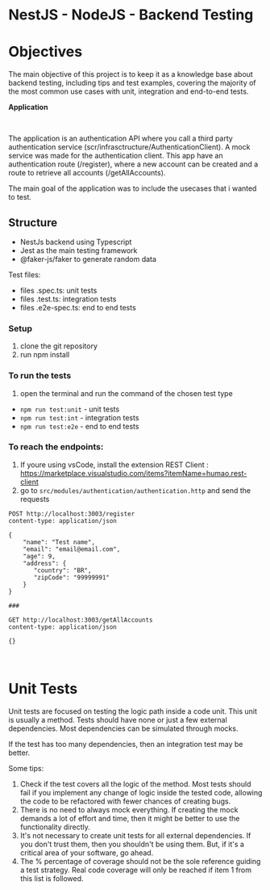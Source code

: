# NestJS - NodeJS - Backend Testing

# Objectives

The main objective of this project is to keep it as a knowledge base about backend testing, including tips and test examples, covering the majority of the most common use cases with unit, integration and end-to-end tests.

**Application**

</br>

The application is an authentication API where you call a third party authentication service (scr/infrasctructure/AuthenticationClient). A mock service was made for the authentication client. This app have an authentication route (/register), where a new account can be created and a route to retrieve all accounts (/getAllAccounts). 

The main goal of the application was to include the usecases that i wanted to test.


## Structure

- NestJs backend using Typescript
- Jest as the main testing framework
- @faker-js/faker to generate random data

Test files:

- files .spec.ts: unit tests
- files .test.ts: integration tests
- files .e2e-spec.ts: end to end tests

### Setup

1. clone the git repository
1. run npm install

### To run the tests

1. open the terminal and run the command of the chosen test type

- `npm run test:unit` - unit tests
- `npm run test:int`  - integration tests
- `npm run test:e2e`  - end to end tests


###  To reach the endpoints:

1. If youre using vsCode, install the extension REST Client : https://marketplace.visualstudio.com/items?itemName=humao.rest-client
1. go to ``src/modules/authentication/authentication.http`` and send the requests


```
POST http://localhost:3003/register
content-type: application/json

{
    "name": "Test name",
    "email": "email@email.com",
    "age": 9,
    "address": {
       "country": "BR",
       "zipCode": "99999991"
    }
}

###

GET http://localhost:3003/getAllAccounts
content-type: application/json

{}
```

</br>

# Unit Tests

Unit tests are focused on testing the logic path inside a code unit. This unit is usually a method. Tests should have none or just a few external dependencies. Most dependencies can be simulated through mocks. 

If the test has too many dependencies, then an integration test may be better.

Some tips:

1. Check if the test covers all the logic of the method. Most tests should fail if you implement any change of logic inside the tested code, allowing the code to be refactored with fewer chances of creating bugs.
2. There is no need to always mock everything. If creating the mock demands a lot of effort and time, then it might be better to use the functionality directly.
3. It's not necessary to create unit tests for all external dependencies. If you don't trust them, then you shouldn't be using them. But, if it's a critical area of your software, go ahead.
4. The % percentage of coverage should not be the sole reference guiding a test strategy. Real code coverage will only be reached if item 1 from this list is followed.





